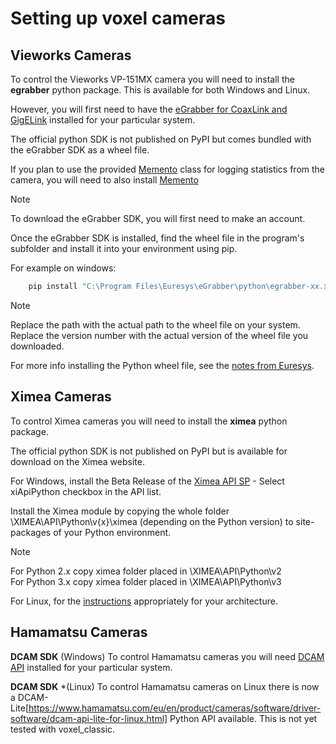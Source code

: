 # Setting up voxel cameras

## Vieworks Cameras

To control the Vieworks VP-151MX camera you will need to install the **egrabber** python package. This is available for both Windows and Linux.

However, you will first need to have the [eGrabber for CoaxLink and GigELink](https://www.euresys.com/en/Support/Download-area?Series=105d06c5-6ad9-42ff-b7ce-622585ce607f) installed for your particular system.

The official python SDK is not published on PyPI but comes bundled with the eGrabber SDK as a wheel file.

If you plan to use the provided [Memento](./vieworks/memento.py) class for logging statistics from the camera, you will need to also install [Memento](https://www.euresys.com/en/Support/Download-area?Series=105d06c5-6ad9-42ff-b7ce-622585ce607f)

> [!NOTE]
> To download the eGrabber SDK, you will first need to make an account.

Once the eGrabber SDK is installed, find the wheel file in the program's subfolder and install it into your environment using pip.

For example on windows:

```bash
    pip install "C:\Program Files\Euresys\eGrabber\python\egrabber-xx.xx.x.xx-py2.py3-none-any.whl"
```

> [!NOTE]
> Replace the path with the actual path to the wheel file on your system.
> Replace the version number with the actual version of the wheel file you downloaded.

For more info installing the Python wheel file, see the [notes from Euresys](https://documentation.euresys.com/Products/COAXLINK/COAXLINK/en-us/Content/04_eGrabber/programmers-guide/Python.htm).

## Ximea Cameras

To control Ximea cameras you will need to install the **ximea** python package.

The official python SDK is not published on PyPI but is available for download
on the Ximea website.

For Windows, install the Beta Release of the [Ximea API SP](https://www.ximea.com/support/wiki/apis/XIMEA_Windows_Software_Package) - Select xiApiPython checkbox in the API list.

Install the Ximea module by copying the whole folder \XIMEA\API\Python\v{x}\ximea (depending on the Python version) to site-packages of your Python environment.

> [!NOTE]
> For Python 2.x copy ximea folder placed in \XIMEA\API\Python\v2\
> For Python 3.x copy ximea folder placed in \XIMEA\API\Python\v3

For Linux, for the [instructions](https://www.ximea.com/support/wiki/apis/XIMEA_Linux_Software_Package#Installation) appropriately for your architecture.

## Hamamatsu Cameras

**DCAM SDK** (Windows)
To control Hamamatsu cameras you will need
[DCAM API](https://dcam-api.com/) installed for your particular system.

**DCAM SDK** *(Linux)
To control Hamamatsu cameras on Linux there is now a DCAM-Lite[https://www.hamamatsu.com/eu/en/product/cameras/software/driver-software/dcam-api-lite-for-linux.html] Python
API available. This is not yet tested with voxel_classic.
